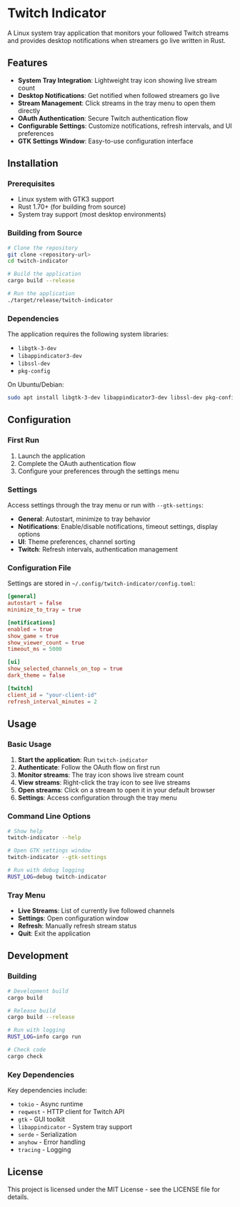 # Twitch Indicator

A Linux system tray application that monitors your followed Twitch streams and provides desktop notifications when streamers go live written in Rust.

## Features

- **System Tray Integration**: Lightweight tray icon showing live stream count
- **Desktop Notifications**: Get notified when followed streamers go live
- **Stream Management**: Click streams in the tray menu to open them directly
- **OAuth Authentication**: Secure Twitch authentication flow
- **Configurable Settings**: Customize notifications, refresh intervals, and UI preferences
- **GTK Settings Window**: Easy-to-use configuration interface

## Installation

### Prerequisites

- Linux system with GTK3 support
- Rust 1.70+ (for building from source)
- System tray support (most desktop environments)

### Building from Source

```bash
# Clone the repository
git clone <repository-url>
cd twitch-indicator

# Build the application
cargo build --release

# Run the application
./target/release/twitch-indicator
```

### Dependencies

The application requires the following system libraries:

- `libgtk-3-dev`
- `libappindicator3-dev`
- `libssl-dev`
- `pkg-config`

On Ubuntu/Debian:

```bash
sudo apt install libgtk-3-dev libappindicator3-dev libssl-dev pkg-config
```

## Configuration

### First Run

1. Launch the application
2. Complete the OAuth authentication flow
3. Configure your preferences through the settings menu

### Settings

Access settings through the tray menu or run with `--gtk-settings`:

- **General**: Autostart, minimize to tray behavior
- **Notifications**: Enable/disable notifications, timeout settings, display options
- **UI**: Theme preferences, channel sorting
- **Twitch**: Refresh intervals, authentication management

### Configuration File

Settings are stored in `~/.config/twitch-indicator/config.toml`:

```toml
[general]
autostart = false
minimize_to_tray = true

[notifications]
enabled = true
show_game = true
show_viewer_count = true
timeout_ms = 5000

[ui]
show_selected_channels_on_top = true
dark_theme = false

[twitch]
client_id = "your-client-id"
refresh_interval_minutes = 2
```

## Usage

### Basic Usage

1. **Start the application**: Run `twitch-indicator`
2. **Authenticate**: Follow the OAuth flow on first run
3. **Monitor streams**: The tray icon shows live stream count
4. **View streams**: Right-click the tray icon to see live streams
5. **Open streams**: Click on a stream to open it in your default browser
6. **Settings**: Access configuration through the tray menu

### Command Line Options

```bash
# Show help
twitch-indicator --help

# Open GTK settings window
twitch-indicator --gtk-settings

# Run with debug logging
RUST_LOG=debug twitch-indicator
```

### Tray Menu

- **Live Streams**: List of currently live followed channels
- **Settings**: Open configuration window
- **Refresh**: Manually refresh stream status
- **Quit**: Exit the application

## Development

### Building

```bash
# Development build
cargo build

# Release build
cargo build --release

# Run with logging
RUST_LOG=info cargo run

# Check code
cargo check
```

### Key Dependencies

Key dependencies include:

- `tokio` - Async runtime
- `reqwest` - HTTP client for Twitch API
- `gtk` - GUI toolkit
- `libappindicator` - System tray support
- `serde` - Serialization
- `anyhow` - Error handling
- `tracing` - Logging

## License

This project is licensed under the MIT License - see the LICENSE file for details.

